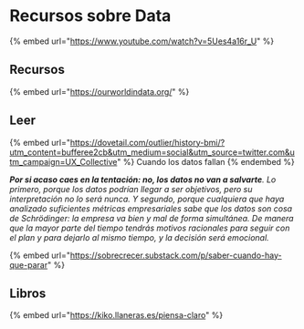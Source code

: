 # Recursos sobre Data

{% embed url="https://www.youtube.com/watch?v=5Ues4a16r_U" %}

## Recursos

{% embed url="https://ourworldindata.org/" %}

## Leer

{% embed url="https://dovetail.com/outlier/history-bmi/?utm_content=bufferee2cb&utm_medium=social&utm_source=twitter.com&utm_campaign=UX_Collective" %}
Cuando los datos fallan
{% endembed %}

_**Por si acaso caes en la tentación: no, los datos no van a salvarte**. Lo primero, porque los datos podrían llegar a ser objetivos, pero su interpretación no lo será nunca. Y segundo, porque cualquiera que haya analizado suficientes métricas empresariales sabe que los datos son cosa de Schrödinger: la empresa va bien y mal de forma simultánea. De manera que la mayor parte del tiempo tendrás motivos racionales para seguir con el plan y para dejarlo al mismo tiempo, y la decisión será emocional._

{% embed url="https://sobrecrecer.substack.com/p/saber-cuando-hay-que-parar" %}

## Libros

{% embed url="https://kiko.llaneras.es/piensa-claro" %}
